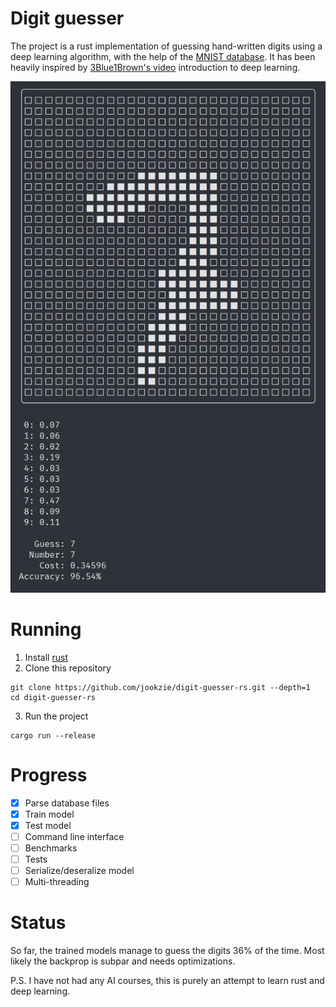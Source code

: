 # Digit guesser 
The project is a rust implementation of guessing hand-written digits using a deep learning algorithm, with the help of the [MNIST database](http://yann.lecun.com/exdb/mnist/).
It has been heavily inspired by [3Blue1Brown's video](https://www.youtube.com/watch?v=aircAruvnKk) introduction to deep learning.

<img src="./demo/seven.jpg"/>


# Running
1. Install [rust](https://www.rust-lang.org/)
2. Clone this repository
```
git clone https://github.com/jookzie/digit-guesser-rs.git --depth=1
cd digit-guesser-rs
```
3. Run the project
```
cargo run --release
```

# Progress
- [x] Parse database files
- [x] Train model
- [x] Test model
- [ ] Command line interface
- [ ] Benchmarks
- [ ] Tests
- [ ] Serialize/deseralize model
- [ ] Multi-threading

# Status
So far, the trained models manage to guess the digits 36% of the time.
Most likely the backprop is subpar and needs optimizations.

P.S. I have not had any AI courses, this is purely an attempt to learn rust and deep learning.
